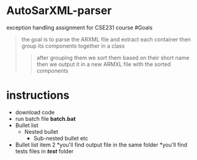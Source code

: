 # AutoSarXML-parser 
exception handling assignment for CSE231 course
#Goals
> the goal is to parse the ARXML file and extract each container then group its components together in a class 
>>after grouping them we sort them based on their short name
>>then we output it in a new ARMXL file with the sorted components
# instructions
* download code 
* run batch file **batch.bat**
* Bullet list
    * Nested bullet
        * Sub-nested bullet etc
* Bullet list item 2
*you'll find output file in the same folder
*you'll find tests files in ***test*** folder
